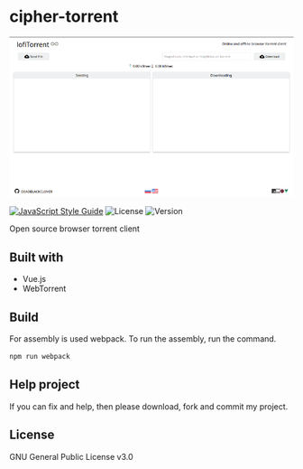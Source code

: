 # cipher-torrent

![cipher-torrent](lofiTorrent.png)

[![JavaScript Style Guide](https://img.shields.io/badge/code_style-standard-brightgreen.svg)](https://standardjs.com)
![License](https://img.shields.io/badge/license-GPL-brightgreen.svg)
![Version](https://img.shields.io/badge/version-2.0.0-brightgreen.svg)

Open source browser torrent client

## Built with
* Vue.js
* WebTorrent

## Build
For assembly is used webpack. To run the assembly, run the command.

```bash
npm run webpack 
```

## Help project
If you can fix and help, then please download, fork and commit my project.

## License
GNU General Public License v3.0
